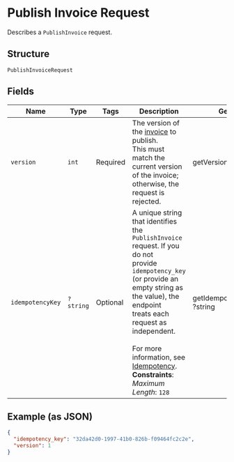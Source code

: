
# Publish Invoice Request

Describes a `PublishInvoice` request.

## Structure

`PublishInvoiceRequest`

## Fields

| Name | Type | Tags | Description | Getter | Setter |
|  --- | --- | --- | --- | --- | --- |
| `version` | `int` | Required | The version of the [invoice](../../doc/models/invoice.md) to publish.<br>This must match the current version of the invoice; otherwise, the request is rejected. | getVersion(): int | setVersion(int version): void |
| `idempotencyKey` | `?string` | Optional | A unique string that identifies the `PublishInvoice` request. If you do not<br>provide `idempotency_key` (or provide an empty string as the value), the endpoint<br>treats each request as independent.<br><br>For more information, see [Idempotency](../../https://developer.squareup.com/docs/working-with-apis/idempotency).<br>**Constraints**: *Maximum Length*: `128` | getIdempotencyKey(): ?string | setIdempotencyKey(?string idempotencyKey): void |

## Example (as JSON)

```json
{
  "idempotency_key": "32da42d0-1997-41b0-826b-f09464fc2c2e",
  "version": 1
}
```

